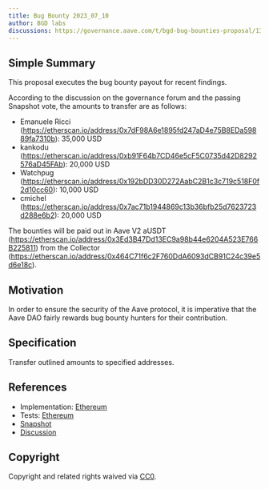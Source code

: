 ```yaml
---
title: Bug Bounty 2023_07_10
author: BGD labs
discussions: https://governance.aave.com/t/bgd-bug-bounties-proposal/13077
---
```


## Simple Summary

This proposal executes the bug bounty payout for recent findings.

According to the discussion on the governance forum and the passing Snapshot vote, the amounts to transfer are as follows:

* Emanuele Ricci (https://etherscan.io/address/0x7dF98A6e1895fd247aD4e75B8EDa59889fa7310b): 35,000 USD
* kankodu (https://etherscan.io/address/0xb91F64b7CD46e5cF5C0735d42D8292576aD45FAb): 20,000 USD
* Watchpug (https://etherscan.io/address/0x192bDD30D272AabC2B1c3c719c518F0f2d10cc60): 10,000 USD
* cmichel (https://etherscan.io/address/0x7ac71b1944869c13b36bfb25d7623723d288e6b2): 20,000 USD

The bounties will be paid out in Aave V2 aUSDT (https://etherscan.io/address/0x3Ed3B47Dd13EC9a98b44e6204A523E766B225811) from the Collector (https://etherscan.io/address/0x464C71f6c2F760DdA6093dCB91C24c39e5d6e18c).

## Motivation

In order to ensure the security of the Aave protocol, it is imperative that the Aave DAO fairly rewards bug bounty hunters for their contribution.

## Specification

Transfer outlined amounts to specified addresses.

## References

- Implementation: [Ethereum](src/AaveV3_Eth_BugBounty_20230710/AaveV3_Eth_BugBounty_20230710.sol)
- Tests: [Ethereum](src/AaveV3_Eth_BugBounty_20230710/AaveV3_Eth_BugBounty_20230710.t.sol)
- [Snapshot](https://snapshot.org/#/aave.eth/proposal/0x6f70e60abd398e1ff04ff6a78cd313b69d47df84e42b790c14c273dc5ab31674)
- [Discussion](https://governance.aave.com/t/bgd-bug-bounties-proposal/13077)

## Copyright

Copyright and related rights waived via [CC0](https://creativecommons.org/publicdomain/zero/1.0/).
